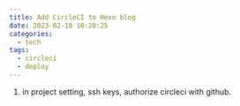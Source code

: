 ```yaml
---
title: Add CircleCI to Hexo blog
date: 2023-02-18 10:20:25
categories:
  - tech
tags:
  - circleci
  - deploy
---
```


1. in project setting, ssh keys, authorize circleci with github.
